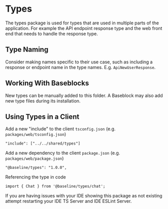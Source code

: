 # Types

The types package is used for types that are used in multiple parts of the application. For example the API endpoint response type and the web front end that needs to handle the response type.

## Type Naming

Consider making names specific to their use case, such as including a response or endpoint name in the type names. E.g. `ApiNewUserResponse`.

## Working With Baseblocks

New types can be manually added to this folder. A Baseblock may also add new type files during its installation.

## Using Types in a Client

Add a new "include" to the client `tsconfig.json` (e.g. `packages/web/tsconfig.json`)

```
"include": ["../../shared/types"]
```

Add a new dependency to the client `package.json` (e.g. `packages/web/package.json`)

```
"@baseline/types": "1.0.0",
```

Referencing the type in code

```
import { Chat } from '@baseline/types/chat';
```

If you are having issues with your IDE showing this package as not existing attempt restarting your IDE TS Server and IDE ESLint Server.
